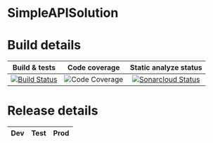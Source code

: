 # SimpleAPISolution
# Build details
| Build & tests | Code coverage | Static analyze status |
|:-------------:|:-------------:|:---------------------:|
[![Build Status](https://dev.azure.com/radoslawtaborski/SimpleAPI/_apis/build/status/RadoslawTaborski.SimpleAPISolution?branchName=master)](https://dev.azure.com/radoslawtaborski/SimpleAPI/_build/latest?definitionId=1&branchName=master) | ![Code Coverage](https://img.shields.io/azure-devops/coverage/radoslawtaborski/SimpleAPI/1) | [![Sonarcloud Status](https://sonarcloud.io/api/project_badges/measure?project=RadoslawTaborski_SimpleAPISolution&metric=alert_status)](https://sonarcloud.io/dashboard?id=RadoslawTaborski_SimpleAPISolution) |

# Release details
| Dev | Test | Prod |
|:---:|:----:|:----:|
